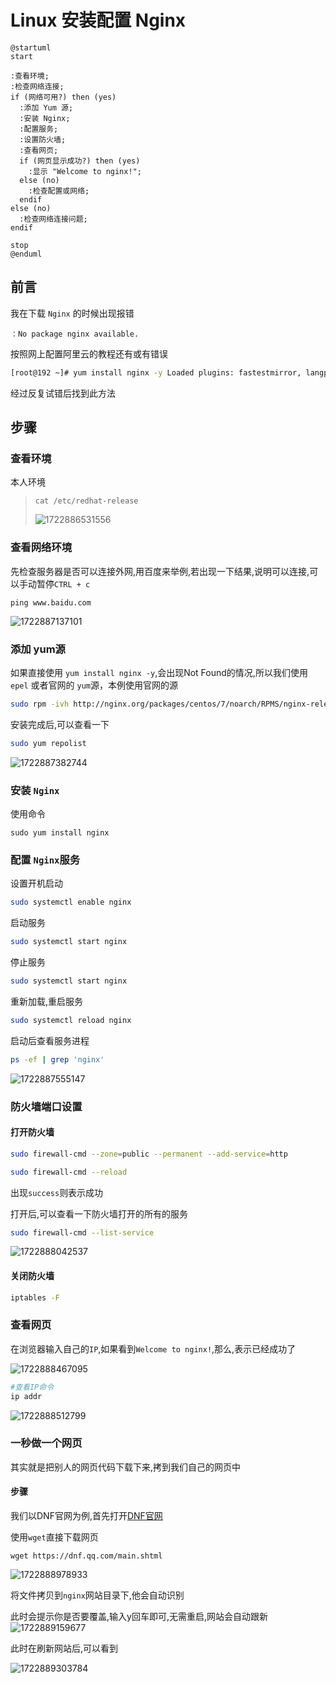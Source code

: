 # Linux 安装配置 Nginx



```plantuml
@startuml
start

:查看环境;
:检查网络连接;
if (网络可用?) then (yes)
  :添加 Yum 源;
  :安装 Nginx;
  :配置服务;
  :设置防火墙;
  :查看网页;
  if (网页显示成功?) then (yes)
    :显示 "Welcome to nginx!";
  else (no)
    :检查配置或网络;
  endif
else (no)
  :检查网络连接问题;
endif

stop
@enduml

```



## 前言

我在下载 `Nginx` 的时候出现报错

```
：No package nginx available.
```

按照网上配置阿里云的教程还有或有错误

```bash
[root@192 ~]# yum install nginx -y Loaded plugins: fastestmirror, langpacks Loading mirror speeds from cached hostfile  * base: mirrors.aliyun.com  * extras: mirrors.aliyun.com  * updates: mirrors.aliyun.com No package nginx available. Error: Nothing
```

经过反复试错后找到此方法



## 步骤

### 查看环境

本人环境

> ```basj
> cat /etc/redhat-release 
> ```
>
> ![1722886531556](https://cdn.jsdelivr.net/gh/wwwqqqzzz/Image/img/1722886531556.png)

### 查看网络环境

先检查服务器是否可以连接外网,用百度来举例,若出现一下结果,说明可以连接,可以手动暂停`CTRL + c`

```
ping www.baidu.com
```

![1722887137101](https://cdn.jsdelivr.net/gh/wwwqqqzzz/Image/img/1722887137101.png)

### 添加 yum源

如果直接使用 ` yum install nginx -y `,会出现Not Found的情况,所以我们使用 `epel` 或者官网的 `yum`源，本例使用官网的源

```bash
sudo rpm -ivh http://nginx.org/packages/centos/7/noarch/RPMS/nginx-release-centos-7-0.el7.ngx.noarch.rpm
```

安装完成后,可以查看一下

```bash
sudo yum repolist
```

![1722887382744](https://cdn.jsdelivr.net/gh/wwwqqqzzz/Image/img/1722887382744.png)

 

### 安装 `Nginx`

使用命令

```bahs
sudo yum install nginx
```



### 配置 `Nginx`服务

设置开机启动

``` bash
sudo systemctl enable nginx
```

启动服务

``` bash
sudo systemctl start nginx
```

停止服务

``` bash
sudo systemctl start nginx
```

重新加载,重启服务

```bash
sudo systemctl reload nginx
```

启动后查看服务进程

``` bash
ps -ef | grep 'nginx'
```

![1722887555147](https://cdn.jsdelivr.net/gh/wwwqqqzzz/Image/img/1722887555147.png)



### 防火墙端口设置

#### 打开防火墙

```bash
sudo firewall-cmd --zone=public --permanent --add-service=http

sudo firewall-cmd --reload

```

出现`success`则表示成功

打开后,可以查看一下防火墙打开的所有的服务

```bash
sudo firewall-cmd --list-service
```

![1722888042537](https://cdn.jsdelivr.net/gh/wwwqqqzzz/Image/img/1722888042537.png)



#### 关闭防火墙

```bash
iptables -F
```



### 查看网页

在浏览器输入自己的`IP`,如果看到`Welcome to nginx!`,那么,表示已经成功了

![1722888467095](https://cdn.jsdelivr.net/gh/wwwqqqzzz/Image/img/1722888467095.png)

```bash
#查看IP命令
ip addr
```

![1722888512799](https://cdn.jsdelivr.net/gh/wwwqqqzzz/Image/img/1722888512799.png)



### 一秒做一个网页

其实就是把别人的网页代码下载下来,拷到我们自己的网页中

#### 步骤

我们以DNF官网为例,首先打开[DNF官网](https://dnf.qq.com/main.shtml)

使用`wget`直接下载网页

```
wget https://dnf.qq.com/main.shtml
```

![1722888978933](https://cdn.jsdelivr.net/gh/wwwqqqzzz/Image/img/1722888978933.png)

将文件拷贝到`nginx`网站目录下,他会自动识别

 此时会提示你是否要覆盖,输入y回车即可,无需重启,网站会自动跟新![1722889159677](https://cdn.jsdelivr.net/gh/wwwqqqzzz/Image/img/1722889159677.png)

此时在刷新网站后,可以看到

![1722889303784](https://cdn.jsdelivr.net/gh/wwwqqqzzz/Image/img/1722889303784.png)



